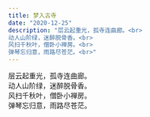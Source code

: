 ```yaml
---
title: 梦入古寺
date: "2020-12-25"
description: "层云起重光，孤寺连曲廊。<br>
动人山阶绿，迷醉脱骨香。<br>
风扫千秋叶，僧卧小禅房。<br>
弹琴忘归意，雨路尽苍茫。<br>"
---
```


层云起重光，孤寺连曲廊。<br>
动人山阶绿，迷醉脱骨香。<br>
风扫千秋叶，僧卧小禅房。<br>
弹琴忘归意，雨路尽苍茫。<br>
